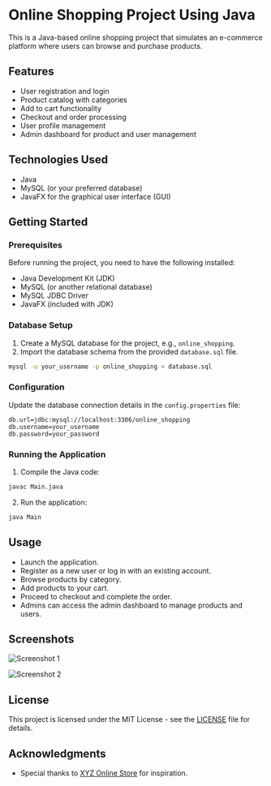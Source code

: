 
# Online Shopping Project Using Java

This is a Java-based online shopping project that simulates an e-commerce platform where users can browse and purchase products.

## Features

- User registration and login
- Product catalog with categories
- Add to cart functionality
- Checkout and order processing
- User profile management
- Admin dashboard for product and user management

## Technologies Used

- Java
- MySQL (or your preferred database)
- JavaFX for the graphical user interface (GUI)

## Getting Started

### Prerequisites

Before running the project, you need to have the following installed:

- Java Development Kit (JDK)
- MySQL (or another relational database)
- MySQL JDBC Driver
- JavaFX (included with JDK)

### Database Setup

1. Create a MySQL database for the project, e.g., `online_shopping`.
2. Import the database schema from the provided `database.sql` file.

```bash
mysql -u your_username -p online_shopping < database.sql
```

### Configuration

Update the database connection details in the `config.properties` file:

```properties
db.url=jdbc:mysql://localhost:3306/online_shopping
db.username=your_username
db.password=your_password
```

### Running the Application

1. Compile the Java code:

```bash
javac Main.java
```

2. Run the application:

```bash
java Main
```

## Usage

- Launch the application.
- Register as a new user or log in with an existing account.
- Browse products by category.
- Add products to your cart.
- Proceed to checkout and complete the order.
- Admins can access the admin dashboard to manage products and users.

## Screenshots

![Screenshot 1](screenshots/screenshot1.png)

![Screenshot 2](screenshots/screenshot2.png)

## License

This project is licensed under the MIT License - see the [LICENSE](LICENSE) file for details.

## Acknowledgments

- Special thanks to [XYZ Online Store](https://www.xyzonlinestore.com) for inspiration.
